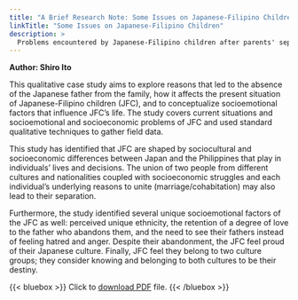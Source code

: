 ```yaml
---
title: "A Brief Research Note: Some Issues on Japanese-Filipino Children"
linkTitle: "Some Issues on Japanese-Filipino Children"
description: >
  Problems encountered by Japanese-Filipino children after parents' separation and absence of the father
---
```

**Author: Shiro Ito**

This qualitative case study aims to explore reasons that led to the absence of the Japanese father from the family, how it affects the present situation of Japanese-Filipino children (JFC), and to conceptualize socioemotional factors that influence JFC’s life. The study covers current situations and socioemotional and socioeconomic problems of JFC and used standard qualitative techniques to gather field data.

This study has identified that JFC are shaped by sociocultural and socioeconomic differences between Japan and the Philippines that play in individuals’ lives and decisions. The union of two people from different cultures and nationalities coupled with socioeconomic struggles and each individual’s underlying reasons to unite (marriage/cohabitation) may also lead to their separation.

Furthermore, the study identified several unique socioemotional factors of the JFC as well: perceived unique ethnicity, the retention of a degree of love to the father who abandons them, and the need to see their fathers instead of feeling hatred and anger. Despite their abandonment, the JFC feel proud of their Japanese culture. Finally, JFC feel they belong to two culture groups; they consider knowing and belonging to both cultures to be their destiny.

{{< bluebox >}}
Click to [download PDF](https://timog.org/pdf/some-issues-on-japanese-filipino-children.pdf) file.
{{< /bluebox >}}


